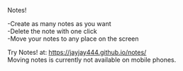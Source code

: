 Notes!

-Create as many notes as you want<br/>
-Delete the note with one click<br/>
-Move your notes to any place on the screen<br/>

Try Notes! at: https://jayjay444.github.io/notes/<br/>
Moving notes is currently not available on mobile phones.
